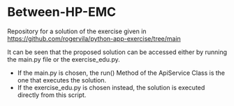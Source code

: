 # Between-HP-EMC
Repository for a solution of the exercise given in https://github.com/rogervila/python-app-exercise/tree/main

It can be seen that the proposed solution can be accessed either by running the main.py file or the exercise_edu.py.

* If the main.py is chosen, the run() Method of the ApiService Class is the one that executes the solution.
* If the exercise_edu.py is chosen instead, the solution is executed directly from this script.
